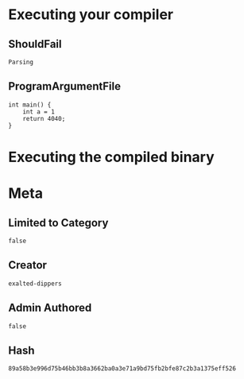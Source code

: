 # Executing your compiler

## ShouldFail

```
Parsing
```

## ProgramArgumentFile

```
int main() {
    int a = 1
    return 4040;
}

```

# Executing the compiled binary

# Meta

## Limited to Category

```
false
```

## Creator

```
exalted-dippers
```

## Admin Authored

```
false
```

## Hash

```
89a58b3e996d75b46bb3b8a3662ba0a3e71a9bd75fb2bfe87c2b3a1375eff526
```
